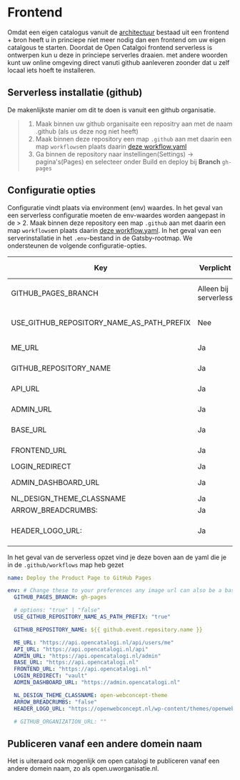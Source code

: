 # Frontend

Omdat een eigen catalogus vanuit de [architectuur](Architectuur) bestaad uit een frontend + bron heeft u in princiepe niet meer nodig dan een frontend om uw eigen catalgous te starten. Doordat de Open Catalgoi frontend serverless is ontwerpen kun u deze in princiepe serverles draaien. met andere woorden kunt uw online omgeving direct vanuti github aanleveren zoonder dat u zelf locaal iets hoeft te installeren.

## Serverless installatie (github)
De makenlijkste manier om dit te doen is vanuit een github organisatie.

> 1. Maak binnen uw github organisaite een repositry aan met de naam .github (als us deze nog niet heeft)
> 2. Maak binnen deze repository een map `.github` aan met daarin een map `workflows`en plaats daarin [deze workflow.yaml](https://raw.githubusercontent.com/OpenCatalogi/web-app/development/.github/workflows/opencatalogi-page-deploy.yml)
> 3. Ga binnen de repository naar instellingen(Settings) -> pagina's(Pages)  en selecteer onder Build en deploy bij **Branch** `gh-pages`



## Configuratie opties

Configuratie vindt plaats via environment (env) waardes. In het geval van een serverless configuratie moeten de env-waardes worden aangepast in de > 2. Maak binnen deze repository een map `.github` aan met daarin een map `workflows`en plaats daarin [deze workflow.yaml](https://raw.githubusercontent.com/OpenCatalogi/web-app/development/.github/workflows/opencatalogi-page-deploy.yml). In het geval van een serverinstallatie in het `.env`-bestand in de Gatsby-rootmap. We ondersteunen de volgende configuratie-opties.

| Key                                       | Verplicht             | Usage                                                                                                                    | Allowed Value                                        | Default / Example                                                                              |
|-------------------------------------------|-----------------------|--------------------------------------------------------------------------------------------------------------------------|------------------------------------------------------|------------------------------------------------------------------------------------------------|
| GITHUB_PAGES_BRANCH                       | Alleen bij serverless | De branche waarop de pagina wordt gebouwd                                                                                | string, max 255 characters                           | gh-pages                                                                                       |
| USE_GITHUB_REPOSITORY_NAME_AS_PATH_PREFIX | Nee                   | Set deze op "false" als je de pagina van een custom url uitleverd                                                        | string, max 255 characters                           | `${{ github.event.repository.name }}`                                                          |
| ME_URL                                    | Ja                    | default: "https://api.opencatalogi.nl/api/users/me", alleen aanpassen als je Open Catalogi vanaf een eigen server draaid |
|GITHUB_REPOSITORY_NAME| Ja                                        | default: "${{ github.event.repository.name }}",  limiteer zoek resultaten tot een github organisatie                     |
| API_URL                                   | Ja                    | default: "https://api.opencatalogi.nl/api", alleen aanpassen als je Open Catalogi vanaf een eigen server draaid          |
| ADMIN_URL                                 | Ja                    | default: "https://api.opencatalogi.nl/admin", alleen aanpassen als je Open Catalogi vanaf een eigen server draaid        |
| BASE_URL                                  | Ja                    | default: "https://api.opencatalogi.nl", alleen aanpassen als je Open Catalogi vanaf een eigen server draaid              |
| FRONTEND_URL                              | Ja                    | default: "https://api.opencatalogi.nl"  , alleen aanpassen als je Open Catalogi vanaf een eigen server draaid            |
| LOGIN_REDIRECT                            | Ja                    | default: "vault"                                                                                                         |
| ADMIN_DASHBOARD_URL                       | Ja                    | default: "https://admin.opencatalogi.nl"   , alleen aanpassen als je Open Catalogi vanaf een eigen server draaid         |
|NL_DESIGN_THEME_CLASSNAME| Ja                    | Geef hier het NL Design thema op dat je wilt gebruiken            |
|ARROW_BREADCRUMBS: | Ja                    | default: "false", gebruik alternatieve breadcrumbs |
|HEADER_LOGO_URL: | Ja                    | default: https://openwebconcept.nl/wp-content/themes/openwebconcept/assets/src/images/logo@2x.png", logo in de menu balk"|

In het geval van de serverless opzet vind je deze boven aan de yaml die je in de `.github/workflows` map heb gezet

````yaml
name: Deploy the Product Page to GitHub Pages

env: # Change these to your preferences any image url can also be a base encoded image
  GITHUB_PAGES_BRANCH: gh-pages

  # options: "true" | "false"
  USE_GITHUB_REPOSITORY_NAME_AS_PATH_PREFIX: "true"

  GITHUB_REPOSITORY_NAME: ${{ github.event.repository.name }}

  ME_URL: "https://api.opencatalogi.nl/api/users/me"
  API_URL: "https://api.opencatalogi.nl/api"
  ADMIN_URL: "https://api.opencatalogi.nl/admin"
  BASE_URL: "https://api.opencatalogi.nl"
  FRONTEND_URL: "https://api.opencatalogi.nl"
  LOGIN_REDIRECT: "vault"
  ADMIN_DASHBOARD_URL: "https://admin.opencatalogi.nl"

  NL_DESIGN_THEME_CLASSNAME: open-webconcept-theme
  ARROW_BREADCRUMBS: "false"
  HEADER_LOGO_URL: "https://openwebconcept.nl/wp-content/themes/openwebconcept/assets/src/images/logo@2x.png"

  # GITHUB_ORGANIZATION_URL: ""
````
## Publiceren vanaf een andere domein naam
Het is uiteraard ook mogenlijk om open catalogi te publiceren vanaf een andere domein naam, zo als open.uworganisatie.nl. 
